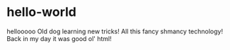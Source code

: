 # hello-world
hellooooo
Old dog learning new tricks! All this fancy shmancy technology! Back in my day it was good ol' html!
